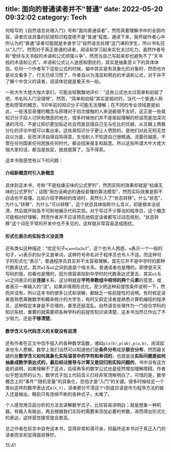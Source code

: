 title: 面向的普通读者并不“普通”
date: 2022-05-20 09:32:02
category: Tech
---

何晗写的《自然语言处理入门》号称“面向普通读者”，然而真要理解书中的全部内容，读者应该具备的前提知识程度绝不是“普通”程度。通读下来，我怀疑作者心中所认为的“普通”读者可能就是本身学习“自然语言处理”这门课的学生，所以书名冠以“入门”。然而对于真正普通的读者，阅读和学习起来实在太过吃力。虽然作者号称“曾经与天书般的术语和公式顽强斗争”，然而当自己写起来却也避免不了“天书般的术语和公式”。术语和公式让人迷惑和困扰的，其实是抽象意义下的具体体现。任何一个作者写下这些公式的时候，脑中其实是有具象化的对象的，然而也许是论文看多了，行文已经习惯了，作者自以为浅显和明白的术语和公式，对于并不了解个中含义的读者，阅读体验就是看天书一般。

一些大牛大佬大咖大拿们，可能会轻飘飘地评价：“这些公式也太过简单和初级了吧，书名叫入门没错呀”。然而，“简单和初级”其实是相对的，当代一个普通人熟悉和惯常的概念，100年前的知识分子可能无法理解；在不同的专业领域更是如此，一些浅显易懂的概念与原理对于初次接触的人来说都很不友好。这正是一些臭知识分子招人讨厌和憎恶的地方，很多时候他们并不是架起理解的桥梁而是加深沟通的鸿沟，不是让知识更加贴近社会而是显摆自己无与伦比的优越，从豆瓣上两极分化的评论中就可以看出来。这些臭知识分子更让人愤怒的，是他们对此无知无觉自以为是，反而洋洋自得自鸣得意，生怕别人不知道自己很精通。流露优越感，不管在任何国家任何民族任何时代，都会招来报复和敌意。所以这些所谓大牛大佬大咖大拿的话，都当是些屁，放放就算了，当不得真。

这本书我感觉有以下的问题：

#### 介绍新概念时引入新概念
具体到这本书，号称“不是枯燥无味的公式罗列”，然而实际的效果却就是“枯燥无味的公式罗列”；试图“用白话阐述的通俗易懂的算法模型”，然而实际效果是即不白话也不易懂。比如介绍字典树的改进时，突然引入了“状态转移”。什么“状态”，为什么“转移”，为什么“可以转移”，这个状态具体指称什么含义，却是根本没说清，然后就开始急不可耐地展示代码实现。对于写过不少算法的程序员，这个概念可能相对好理解，然而作者并不应该预先地假定读者都写过动态规划，“状态转移”这个词在平常的开发中也不多见的，这样就非常容易造成困扰。

#### 形式化表示的实际含义没说清

还有类似这种描述：“给定句子`w`,`w=w1w2w3`”，这个也令人困惑，`w`表示一个一般的句子，`w1`表示的似乎又是单词，这种符号命名对于程序员也令人不适。而这种句子的形式化“表示”，普通程序员其实并不太容易理解。首先它并不是中学时的那种代数表达式，其次`w1`与`w2`之间到底是个啥关系，普通读者也是懵的。即使是天天写码的我，初看也是懵的，因为很容易陷到中学时的代数表达式里去，其实`w1`与`w2`之间表示的是**连接**关系，这分明就是**字符串数组中相邻的两个元素**的意思，或者表示一串输入的“流”。如果非得用形式化，至少把这种前提性条件说明一下，然而并没有。所以这本书的很多公式和讲解，都缺乏一些前提性的说明。有时假定读者是熟悉离散数学和概率统计的大学生，有时又假定读者是熟悉计算机编程的程序员，这种假定本身是不合理的，甚至还挺混乱。自然语言处理作为一门综合学科的知识系统，重要的就需要把各种学科的前提性知识讲清楚，这本书当然已作出了不少努力，还是**不够清楚**。

#### 数学含义与代码含义的关联没有说清
还有作者在正文中信手插入的各种数学函数，诸如`p(a|b),p(ab),p(a,b)`，阅读起来也令人费解。数学上我们当然可以知道他们是**条件分布**或是**联合分布**，然而最关键的是**数学含义如何具象化实际语言中的字符和单词的**，也就是说**实际问题是如何抽象成数学表达式的，最后经过推导与计算又是回归到实际问题的**，书中没有这方面的说明，如果理解不了这点，后续再多的数学公式也是徒然增加理解障碍。作者似乎想当然的认为，数学式子加上代码含义已经非常清晰明白了，可惜的是，数学概念上的“事件”“随机变量”的具象化，恐怕才是“入门”的关键。很多时候给定一个类似这样的数学表达式`A(X,Y)`，读者都分不清这个`Y`到底应该是作为程序方法的输入还是输出，眼前只有连绵不断的各种式子，太难了。

个人感觉用泛函分析的方法去讲解数学式子，比较容易讲明白；就是想象一种机器，有输入有输出，再去根据我们实际的需要来添加必要的参数，进而得出形式化的表达，这样感觉接受度会更高。

总之作者在前言中自夸这本书，显得非常和蔼可亲，但最终这本书对于真正入门的读者而言却显得面目狰狞。

15:41
